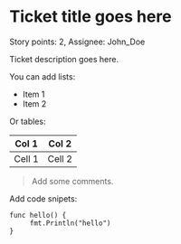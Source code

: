 # Ticket title goes here
Story points: 2, Assignee: John_Doe

Ticket description goes here.

You can add lists:

- Item 1
- Item 2

Or tables:

Col 1 | Col 2
----- | -----
Cell 1 | Cell 2

> Add some comments.

Add code snipets:

```go?line_numbers=false
func hello() {
     fmt.Println("hello")
}
```
